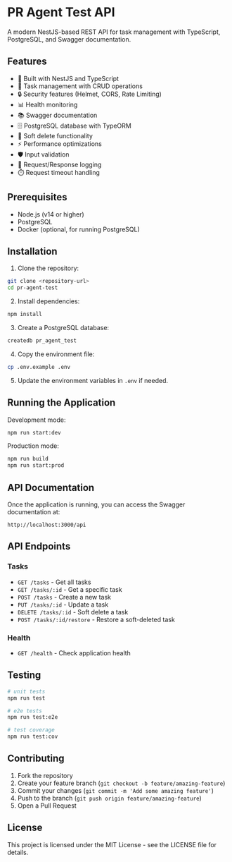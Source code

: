# PR Agent Test API

A modern NestJS-based REST API for task management with TypeScript, PostgreSQL, and Swagger documentation.

## Features

- 🚀 Built with NestJS and TypeScript
- 📝 Task management with CRUD operations
- 🔒 Security features (Helmet, CORS, Rate Limiting)
- 📊 Health monitoring
- 📚 Swagger documentation
- 🗄️ PostgreSQL database with TypeORM
- 🔄 Soft delete functionality
- ⚡ Performance optimizations
- 🛡️ Input validation
- 📝 Request/Response logging
- ⏱️ Request timeout handling

## Prerequisites

- Node.js (v14 or higher)
- PostgreSQL
- Docker (optional, for running PostgreSQL)

## Installation

1. Clone the repository:
```bash
git clone <repository-url>
cd pr-agent-test
```

2. Install dependencies:
```bash
npm install
```

3. Create a PostgreSQL database:
```bash
createdb pr_agent_test
```

4. Copy the environment file:
```bash
cp .env.example .env
```

5. Update the environment variables in `.env` if needed.

## Running the Application

Development mode:
```bash
npm run start:dev
```

Production mode:
```bash
npm run build
npm run start:prod
```

## API Documentation

Once the application is running, you can access the Swagger documentation at:
```
http://localhost:3000/api
```

## API Endpoints

### Tasks

- `GET /tasks` - Get all tasks
- `GET /tasks/:id` - Get a specific task
- `POST /tasks` - Create a new task
- `PUT /tasks/:id` - Update a task
- `DELETE /tasks/:id` - Soft delete a task
- `POST /tasks/:id/restore` - Restore a soft-deleted task

### Health

- `GET /health` - Check application health

## Testing

```bash
# unit tests
npm run test

# e2e tests
npm run test:e2e

# test coverage
npm run test:cov
```

## Contributing

1. Fork the repository
2. Create your feature branch (`git checkout -b feature/amazing-feature`)
3. Commit your changes (`git commit -m 'Add some amazing feature'`)
4. Push to the branch (`git push origin feature/amazing-feature`)
5. Open a Pull Request

## License

This project is licensed under the MIT License - see the LICENSE file for details.
